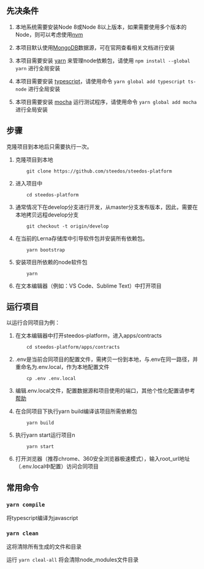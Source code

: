 ## 先决条件

1.  本地系统需要安装Node 8或Node 8以上版本，如果需要使用多个版本的Node，则可以考虑使用[nvm](https://github.com/creationix/nvm)

2.  本项目默认使用[MongoDB](https://docs.mongodb.com/guides/server/install/)数据源，可在官网查看相关文档进行安装
2.  本项目需要安装 [yarn](https://yarnpkg.com/) 来管理node依赖包，请使用 `npm install --global yarn` 进行全局安装
3.  本项目需要安装 [typescript](https://www.typescriptlang.org/)，请使用命令 `yarn global add typescript ts-node` 进行全局安装
4.  本项目需要安装 [mocha](https://github.com/mochajs/mocha) 运行测试程序，请使用命令 `yarn global add mocha` 进行全局安装

## 步骤

克隆项目到本地后只需要执行一次。

1. 克隆项目到本地
    ```
        git clone https://github.com/steedos/steedos-platform 
    ```
2. 进入项目中  
    ```
        cd steedos-platform
    ```
3. 通常情况下在develop分支进行开发，从master分支发布版本，因此，需要在本地拷贝远程develop分支
    ```
        git checkout -t origin/develop
    ```
4. 在当前的Lerna存储库中引导软件包并安装所有依赖包。
    ```
        yarn bootstrap
    ```
5. 安装项目所依赖的node软件包
    ```
        yarn
    ```
6. 在文本编辑器（例如：VS Code、Sublime Text）中打开项目

## 运行项目
以运行合同项目为例：

1. 在文本编辑器中打开steedos-platform，进入apps/contracts
    ```
        cd steedos-platform/apps/contracts
    ```
2. .env是当前合同项目的配置文件，需拷贝一份到本地，与.env在同一路径，并重命名为.env.local，作为本地配置文件
    ```
        cp .env .env.local
    ```

3. 编辑.env.local文件，配置数据源和项目使用的端口，其他个性化配置请参考[帮助](https://www.steedos.com/developer/)

4. 在合同项目下执行yarn build编译该项目所需依赖包
    ```
        yarn build
    ```

5. 执行yarn start运行项目n
    ```
        yarn start
    ```
6. 打开浏览器（推荐chrome、360安全浏览器极速模式），输入root_url地址（.env.local中配置）访问合同项目

## 常用命令

### `yarn compile`

将typescript编译为javascript

### `yarn clean`

这将清除所有生成的文件和目录

运行 `yarn cleal-all` 将会清除node_modules文件目录
